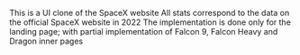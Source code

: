 This is a UI clone of the SpaceX website
All stats correspond to the data on the official SpaceX website in 2022
The implementation is done only for the landing page; with partial implementation of Falcon 9, Falcon Heavy and Dragon inner pages
